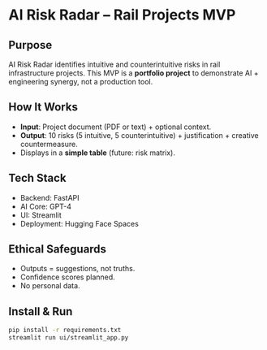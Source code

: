 # AI Risk Radar – Rail Projects MVP

## Purpose
AI Risk Radar identifies intuitive and counterintuitive risks in rail infrastructure projects. This MVP is a **portfolio project** to demonstrate AI + engineering synergy, not a production tool.

## How It Works
- **Input**: Project document (PDF or text) + optional context.
- **Output**: 10 risks (5 intuitive, 5 counterintuitive) + justification + creative countermeasure.
- Displays in a **simple table** (future: risk matrix).

## Tech Stack
- Backend: FastAPI
- AI Core: GPT-4
- UI: Streamlit
- Deployment: Hugging Face Spaces

## Ethical Safeguards
- Outputs = suggestions, not truths.
- Confidence scores planned.
- No personal data.

## Install & Run
```bash
pip install -r requirements.txt
streamlit run ui/streamlit_app.py
